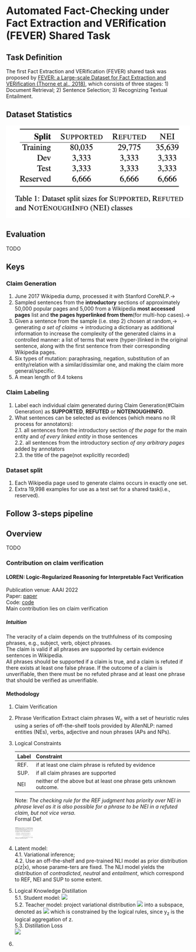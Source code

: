# Automated Fact-Checking under Fact Extraction and VERification (FEVER) Shared Task

## Task Definition
The first Fact Extraction and VERification (FEVER) shared task was proposed by [FEVER: a Large-scale Dataset for Fact Extraction and VERification (Thorne et al., 2018)](https://aclanthology.org/N18-1074/), which consists of three stages: 1) Document Retrieval; 2) Sentence Selection; 3) Recognizing Textual Entailment.

## Dataset Statistics

![Statistics of FEVER](figs/fever_statistics.png)

## Evaluation
TODO
## Keys
### Claim Generation
1. June 2017 Wikipedia dump, processed it with Stanford CoreNLP.->
2. Sampled sentences from the **introductory** sections of approximately 50,000 popular pages and  5,000 from a Wikipedia **most accessed pages** list and **the pages hyperlinked from them**(for multi-hop cases).->
3. Given a sentence from the sample (i.e. step 2) chosen at random,-> generating *a set of claims*  -> introducing a dictionary as additional information to increase the complexity of the generated claims in a controlled manner: a list of terms that were (hyper-)linked in the original sentence, along with the first sentence from their corresponding Wikipedia pages.
4. Six types of mutation: paraphrasing, negation, substitution of an entity/relation with a similar/dissimilar one, and making the claim more general/specific.
5. A mean length of 9.4 tokens
### Claim Labeling
1. Label each individual claim generated during Claim Generation(#Claim Generation) as **SUPPORTED**, **REFUTED** or **NOTENOUGHINFO**.
2. What sentences can be selected as evidences (which means no IR process for annotators): \
	2.1.  all sentences from the introductory section *of the page* for the main entity and *of every linked entity* in those sentences\
	2.2. all sentences from the introductory section *of any arbitrary pages* added by annotators\
	2.3. the title of the page(not explicitly recorded)
### Dataset split
1. Each Wikipedia page used to generate claims occurs in exactly one set.
2. Extra 19,998 examples for use as a test set for a shared task(i.e., reserved).

## Follow 3-steps pipeline
## Overview
TODO
### Contribution on claim verification
#### LOREN: Logic-Regularized Reasoning for Interpretable Fact Verification
Publication venue: AAAI 2022 \
Paper: [paper](https://arxiv.org/pdf/2012.13577.pdf) \
Code: [code](https://github.com/jiangjiechen/LOREN) \
Main contribution lies on claim verification
##### Intuition
The veracity of a claim depends on the truthfulness of its composing phrases, e.g., subject, verb, object phrases.  
The claim is valid if all phrases are supported by certain evidence sentences in Wikipedia. \
All phrases should be supported if a claim is true, and a claim is refuted if there exists at least one false phrase. If the outcome of a claim is unverifiable, then there must be no refuted phrase and at least one phrase that should be verified as unverifiable.
#### Methodology
1. Claim Verification

2. Phrase Verification
	Extract claim phrases W<sub>c</sub> with a set of heuristic rules using a series of off-the-shelf tools provided by AllenNLP: named entities (NEs), verbs, adjective and noun phrases (APs and NPs).
	
3. Logical Constraints
	
	| Label | Constraint |
	| ----- | ---------- |
	| REF.| if at least one claim phrase is refuted by evidence|
	| SUP.|if all claim phrases are supported|
	|NEI|neither of the above but at least one phrase gets unknown outcome. |
	
	Note: *The checking rule for the REF judgment has priority over NEI in phrase level  as it is also possible for a phrase to be NEI in a refuted claim, but not vice versa.* \
	Formal Def.	
	
	<img src="figs/LOREN_def1.png" alt="LOREN_def1" width="500" style="zoom:10%;" >
	
4. Latent model: \
	4.1. Variational inference; \
	4.2. Use an off-the-shelf and pre-trained NLI model as prior distribution p(z|x), whose parame-ters are fixed. The NLI model yields the distribution of *contradicted*, *neutral* and *entailment*, which correspond to REF, NEI and SUP to some extent.
	
5. Logical Knowledge Distillation \
	5.1. Student model: <img src="https://render.githubusercontent.com/render/math?math=p_\theta(y|z,x)"> \
	5.2. Teacher model: project variational distribution <img src="https://render.githubusercontent.com/render/math?math=p_\phi(y|z,x)"> into a subspace, denoted as <img src="https://render.githubusercontent.com/render/math?math=q_{\phi}^{T}(y|z,x)"> which is constrained by the logical rules, since y<sub>z</sub>  is the logical aggregation of z. \
	5.3. Distillation Loss \
	​		<img src="https://render.githubusercontent.com/render/math?math=\mathcal{L}_{\text {logic }}(\theta, \phi)=D_{\text {KL }}\left(p_{\theta}(\boldsymbol{y} \mid \boldsymbol{z}, x) \| q_{\phi}^{\mathrm{T}}\left(\boldsymbol{y}_{z} \mid \boldsymbol{y}, x\right)\right)">
	
5. 
	

